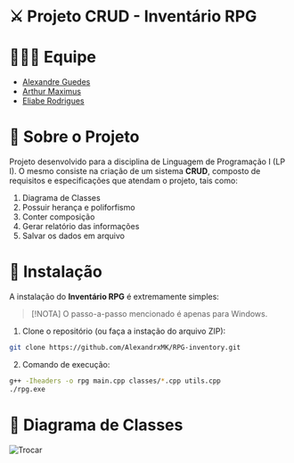 # ⚔️ Projeto CRUD - Inventário RPG

# 🧙🏻‍♂ Equipe

- [Alexandre Guedes](https://github.com/AlexandrxMK)
- [Arthur Maximus](https://github.com/Maximusthr)
- [Eliabe Rodrigues](https://github.com/EliabeRP)

# 🔮 Sobre o Projeto

Projeto desenvolvido para a disciplina de Linguagem de Programação I (LP I).
O mesmo consiste na criação de um sistema <b>CRUD</b>, composto de requisitos e especificações que atendam o projeto, tais como:
1. Diagrama de Classes
2. Possuir herança e poliforfismo
3. Conter composição
4. Gerar relatório das informações
5. Salvar os dados em arquivo

# 🏹 Instalação

A instalação do <b>Inventário RPG</b> é extremamente simples:
> [!NOTA]
> O passo-a-passo mencionado é apenas para Windows.

1. Clone o repositório (ou faça a instação do arquivo ZIP):
  ```sh
  git clone https://github.com/AlexandrxMK/RPG-inventory.git
  ```
2. Comando de execução:
  ```sh
  g++ -Iheaders -o rpg main.cpp classes/*.cpp utils.cpp
  ./rpg.exe
  ```

# 📜 Diagrama de Classes

<img src="imagem.png" alt="Trocar">



